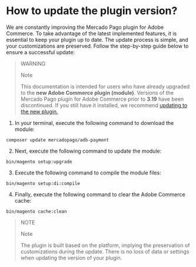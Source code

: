 # How to update the plugin version?

We are constantly improving the Mercado Pago plugin for Adobe Commerce. To take advantage of the latest implemented features, it is essential to keep your plugin up to date. The update process is simple, and your customizations are preserved. Follow the step-by-step guide below to ensure a successful update:

> WARNING
>
> Note
>
> This documentation is intended for users who have already upgraded to the **new Adobe Commerce plugin (module)**. Versions of the Mercado Pago plugin for Adobe Commerce prior to **3.19** have been discontinued. If you still have it installed, we recommend [updating to the new plugin.](/developers/en/docs/adobe-commerce/upgrade-to-the-new-plugin)

1. In your terminal, execute the following command to download the module:

```terminal
composer update mercadopago/adb-payment
```

2. Next, execute the following command to update the module:

```terminal
bin/magento setup:upgrade
```

3. Execute the following command to compile the module files:

```terminal
bin/magento setup:di:compile
```

4. Finally, execute the following command to clear the Adobe Commerce cache:

```terminal
bin/magento cache:clean
```

> NOTE
>
> Note
>
> The plugin is built based on the platform, implying the preservation of customizations during the update. There is no loss of data or settings when updating the version of your plugin.